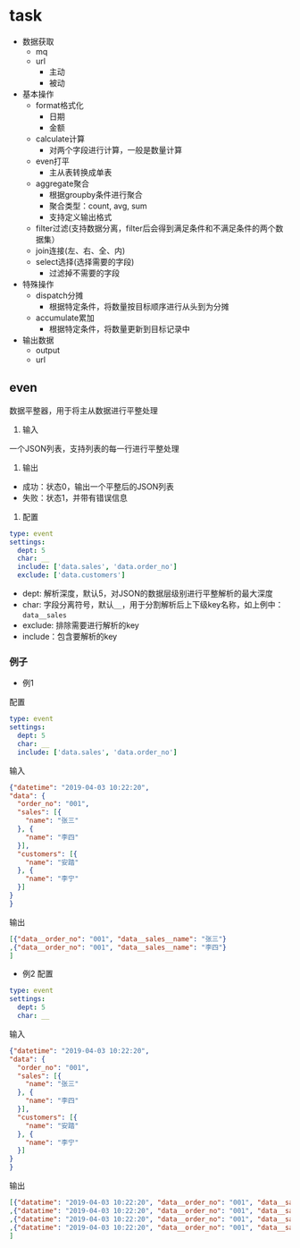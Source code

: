 # task

- 数据获取
  - mq
  - url
    - 主动
    - 被动
- 基本操作
  - format格式化
      - 日期
      - 金额
  - calculate计算
      - 对两个字段进行计算，一般是数量计算
  - even打平
      - 主从表转换成单表
  - aggregate聚合
      - 根据groupby条件进行聚合
      - 聚合类型：count, avg, sum
      - 支持定义输出格式
  - filter过滤(支持数据分离，filter后会得到满足条件和不满足条件的两个数据集）
  - join连接(左、右、全、内)
  - select选择(选择需要的字段)
      - 过滤掉不需要的字段
- 特殊操作
  - dispatch分摊
      - 根据特定条件，将数量按目标顺序进行从头到为分摊
  - accumulate累加
      - 根据特定条件，将数量更新到目标记录中
- 输出数据
  - output
  - url


## even

数据平整器，用于将主从数据进行平整处理

1. 输入

一个JSON列表，支持列表的每一行进行平整处理

1. 输出

- 成功：状态0，输出一个平整后的JSON列表
- 失败：状态1，并带有错误信息

1. 配置

```yaml
type: event
settings:
  dept: 5
  char: __
  include: ['data.sales', 'data.order_no']
  exclude: ['data.customers']
```

- dept: 解析深度，默认5，对JSON的数据层级别进行平整解析的最大深度
- char: 字段分离符号，默认`__`，用于分割解析后上下级key名称，如上例中：`data__sales`
- exclude: 排除需要进行解析的key
- include：包含要解析的key

### 例子

- 例1

配置
```yaml
type: event
settings:
  dept: 5
  char: __
  include: ['data.sales', 'data.order_no']
```

输入
```json
{"datetime": "2019-04-03 10:22:20",
"data": {
  "order_no": "001",
  "sales": [{
    "name": "张三"
  }, {
    "name": "李四"
  }],
  "customers": [{
    "name": "安踏"
  }, {
    "name": "李宁"
  }]
}
}
```

输出
```json
[{"data__order_no": "001", "data__sales__name": "张三"}
,{"data__order_no": "001", "data__sales__name": "李四"}
]
```

- 例2
配置
```yaml
type: event
settings:
  dept: 5
  char: __
```

输入
```json
{"datetime": "2019-04-03 10:22:20",
"data": {
  "order_no": "001",
  "sales": [{
    "name": "张三"
  }, {
    "name": "李四"
  }],
  "customers": [{
    "name": "安踏"
  }, {
    "name": "李宁"
  }]
}
}
```

输出
```json
[{"datatime": "2019-04-03 10:22:20", "data__order_no": "001", "data__sales__name": "张三", "data__customers_name": "安踏"}
,{"datatime": "2019-04-03 10:22:20", "data__order_no": "001", "data__sales__name": "张三", "data__customers_name": "李宁"}
,{"datatime": "2019-04-03 10:22:20", "data__order_no": "001", "data__sales__name": "李四", "data__customers_name": "安踏"}
,{"datatime": "2019-04-03 10:22:20", "data__order_no": "001", "data__sales__name": "李四", "data__customers_name": "李宁"}
]
```
